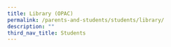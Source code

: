 ```yaml
---
title: Library (OPAC)
permalink: /parents-and-students/students/library/
description: ""
third_nav_title: Students
---
```

